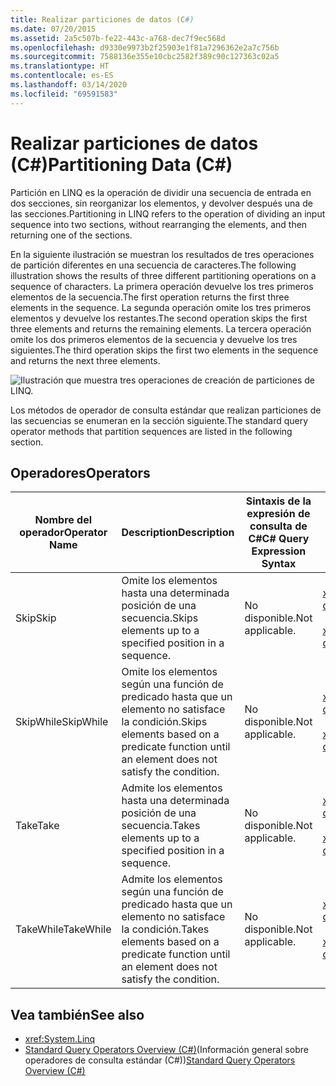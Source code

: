 ```yaml
---
title: Realizar particiones de datos (C#)
ms.date: 07/20/2015
ms.assetid: 2a5c507b-fe22-443c-a768-dec7f9ec568d
ms.openlocfilehash: d9330e9973b2f25903e1f81a7296362e2a7c756b
ms.sourcegitcommit: 7588136e355e10cbc2582f389c90c127363c02a5
ms.translationtype: HT
ms.contentlocale: es-ES
ms.lasthandoff: 03/14/2020
ms.locfileid: "69591583"
---
```

# <a name="partitioning-data-c"></a><span data-ttu-id="f044f-102">Realizar particiones de datos (C#)</span><span class="sxs-lookup"><span data-stu-id="f044f-102">Partitioning Data (C#)</span></span>
<span data-ttu-id="f044f-103">Partición en LINQ es la operación de dividir una secuencia de entrada en dos secciones, sin reorganizar los elementos, y devolver después una de las secciones.</span><span class="sxs-lookup"><span data-stu-id="f044f-103">Partitioning in LINQ refers to the operation of dividing an input sequence into two sections, without rearranging the elements, and then returning one of the sections.</span></span>  
  
 <span data-ttu-id="f044f-104">En la siguiente ilustración se muestran los resultados de tres operaciones de partición diferentes en una secuencia de caracteres.</span><span class="sxs-lookup"><span data-stu-id="f044f-104">The following illustration shows the results of three different partitioning operations on a sequence of characters.</span></span> <span data-ttu-id="f044f-105">La primera operación devuelve los tres primeros elementos de la secuencia.</span><span class="sxs-lookup"><span data-stu-id="f044f-105">The first operation returns the first three elements in the sequence.</span></span> <span data-ttu-id="f044f-106">La segunda operación omite los tres primeros elementos y devuelve los restantes.</span><span class="sxs-lookup"><span data-stu-id="f044f-106">The second operation skips the first three elements and returns the remaining elements.</span></span> <span data-ttu-id="f044f-107">La tercera operación omite los dos primeros elementos de la secuencia y devuelve los tres siguientes.</span><span class="sxs-lookup"><span data-stu-id="f044f-107">The third operation skips the first two elements in the sequence and returns the next three elements.</span></span>  
  
 ![Ilustración que muestra tres operaciones de creación de particiones de LINQ.](./media/partitioning-data/linq-partitioning-operations.png)  
  
 <span data-ttu-id="f044f-109">Los métodos de operador de consulta estándar que realizan particiones de las secuencias se enumeran en la sección siguiente.</span><span class="sxs-lookup"><span data-stu-id="f044f-109">The standard query operator methods that partition sequences are listed in the following section.</span></span>  
  
## <a name="operators"></a><span data-ttu-id="f044f-110">Operadores</span><span class="sxs-lookup"><span data-stu-id="f044f-110">Operators</span></span>  
  
|<span data-ttu-id="f044f-111">Nombre del operador</span><span class="sxs-lookup"><span data-stu-id="f044f-111">Operator Name</span></span>|<span data-ttu-id="f044f-112">Description</span><span class="sxs-lookup"><span data-stu-id="f044f-112">Description</span></span>|<span data-ttu-id="f044f-113">Sintaxis de la expresión de consulta de C#</span><span class="sxs-lookup"><span data-stu-id="f044f-113">C# Query Expression Syntax</span></span>|<span data-ttu-id="f044f-114">Más información</span><span class="sxs-lookup"><span data-stu-id="f044f-114">More Information</span></span>|  
|-------------------|-----------------|---------------------------------|----------------------|  
|<span data-ttu-id="f044f-115">Skip</span><span class="sxs-lookup"><span data-stu-id="f044f-115">Skip</span></span>|<span data-ttu-id="f044f-116">Omite los elementos hasta una determinada posición de una secuencia.</span><span class="sxs-lookup"><span data-stu-id="f044f-116">Skips elements up to a specified position in a sequence.</span></span>|<span data-ttu-id="f044f-117">No disponible.</span><span class="sxs-lookup"><span data-stu-id="f044f-117">Not applicable.</span></span>|<xref:System.Linq.Enumerable.Skip%2A?displayProperty=nameWithType><br /><br /> <xref:System.Linq.Queryable.Skip%2A?displayProperty=nameWithType>|  
|<span data-ttu-id="f044f-118">SkipWhile</span><span class="sxs-lookup"><span data-stu-id="f044f-118">SkipWhile</span></span>|<span data-ttu-id="f044f-119">Omite los elementos según una función de predicado hasta que un elemento no satisface la condición.</span><span class="sxs-lookup"><span data-stu-id="f044f-119">Skips elements based on a predicate function until an element does not satisfy the condition.</span></span>|<span data-ttu-id="f044f-120">No disponible.</span><span class="sxs-lookup"><span data-stu-id="f044f-120">Not applicable.</span></span>|<xref:System.Linq.Enumerable.SkipWhile%2A?displayProperty=nameWithType><br /><br /> <xref:System.Linq.Queryable.SkipWhile%2A?displayProperty=nameWithType>|  
|<span data-ttu-id="f044f-121">Take</span><span class="sxs-lookup"><span data-stu-id="f044f-121">Take</span></span>|<span data-ttu-id="f044f-122">Admite los elementos hasta una determinada posición de una secuencia.</span><span class="sxs-lookup"><span data-stu-id="f044f-122">Takes elements up to a specified position in a sequence.</span></span>|<span data-ttu-id="f044f-123">No disponible.</span><span class="sxs-lookup"><span data-stu-id="f044f-123">Not applicable.</span></span>|<xref:System.Linq.Enumerable.Take%2A?displayProperty=nameWithType><br /><br /> <xref:System.Linq.Queryable.Take%2A?displayProperty=nameWithType>|  
|<span data-ttu-id="f044f-124">TakeWhile</span><span class="sxs-lookup"><span data-stu-id="f044f-124">TakeWhile</span></span>|<span data-ttu-id="f044f-125">Admite los elementos según una función de predicado hasta que un elemento no satisface la condición.</span><span class="sxs-lookup"><span data-stu-id="f044f-125">Takes elements based on a predicate function until an element does not satisfy the condition.</span></span>|<span data-ttu-id="f044f-126">No disponible.</span><span class="sxs-lookup"><span data-stu-id="f044f-126">Not applicable.</span></span>|<xref:System.Linq.Enumerable.TakeWhile%2A?displayProperty=nameWithType><br /><br /> <xref:System.Linq.Queryable.TakeWhile%2A?displayProperty=nameWithType>|  
  
## <a name="see-also"></a><span data-ttu-id="f044f-127">Vea también</span><span class="sxs-lookup"><span data-stu-id="f044f-127">See also</span></span>

- <xref:System.Linq>
- <span data-ttu-id="f044f-128">[Standard Query Operators Overview (C#)](./standard-query-operators-overview.md)(Información general sobre operadores de consulta estándar (C#))</span><span class="sxs-lookup"><span data-stu-id="f044f-128">[Standard Query Operators Overview (C#)](./standard-query-operators-overview.md)</span></span>
